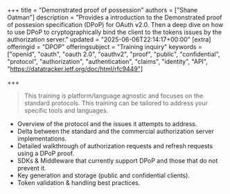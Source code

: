 +++
title = "Demonstrated proof of possession"
authors = ["Shane Oatman"]
description = "Provides a introduction to the Demonstrated proof of possesion specification (DPoP) for OAuth v2.0.  Then a deep dive on how to use DPoP to cryptographically bind the client to the tokens issues by the authorization server."
updated = "2025-06-06T22:14:17+00:00"
[extra]
offeringid = "DPOP"
offeringsubject = "Training inquiry"
keywords = ["openid", "oauth", "oauth 2.0", "oauthv2", "proof", "public", "confidential", "protocol", "authorization", "authentication", "claims", "identity", "API", "https://datatracker.ietf.org/doc/html/rfc9449"]

+++
> This training is platform/language agnostic and focuses on the standard protocols.
This training can be tailored to address your specific tools and languages.

- Overview of the protocol and the issues it attempts to address.
- Delta between the standard and the commercial authorization server implementations.
- Detailed walkthrough of authorization requests and refresh requests using a DPoP proof.
- SDKs & Middleware that currently support DPoP and those that do not prevent it.
- Key generation and storage (public and confidential clients).
- Token validation & handling best practices.

